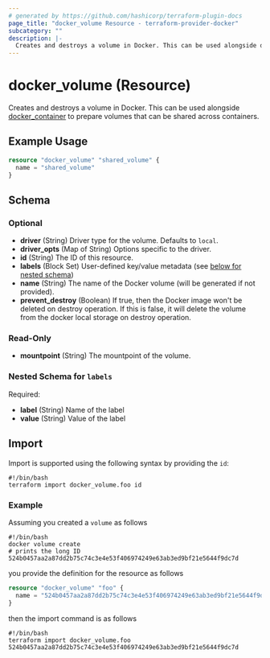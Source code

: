 ```yaml
---
# generated by https://github.com/hashicorp/terraform-plugin-docs
page_title: "docker_volume Resource - terraform-provider-docker"
subcategory: ""
description: |-
  Creates and destroys a volume in Docker. This can be used alongside docker_container container.md to prepare volumes that can be shared across containers.
---
```

<!-- Bug: Type and Name are switched -->
# docker_volume (Resource)

Creates and destroys a volume in Docker. This can be used alongside [docker_container](container.md) to prepare volumes that can be shared across containers.

## Example Usage

```terraform
resource "docker_volume" "shared_volume" {
  name = "shared_volume"
}
```

<!-- schema generated by tfplugindocs -->
## Schema

### Optional

- **driver** (String) Driver type for the volume. Defaults to `local`.
- **driver_opts** (Map of String) Options specific to the driver.
- **id** (String) The ID of this resource.
- **labels** (Block Set) User-defined key/value metadata (see [below for nested schema](#nestedblock--labels))
- **name** (String) The name of the Docker volume (will be generated if not provided).
- **prevent_destroy** (Boolean) If true, then the Docker image won't be deleted on destroy operation. If this is false, it will delete the volume from the docker local storage on destroy operation.

### Read-Only

- **mountpoint** (String) The mountpoint of the volume.

<a id="nestedblock--labels"></a>
### Nested Schema for `labels`

Required:

- **label** (String) Name of the label
- **value** (String) Value of the label

## Import

Import is supported using the following syntax by providing the `id`:

```shell
#!/bin/bash
terraform import docker_volume.foo id
```

### Example

Assuming you created a `volume` as follows

```shell
#!/bin/bash
docker volume create
# prints the long ID
524b0457aa2a87dd2b75c74c3e4e53f406974249e63ab3ed9bf21e5644f9dc7d
```

you provide the definition for the resource as follows

```terraform
resource "docker_volume" "foo" {
  name = "524b0457aa2a87dd2b75c74c3e4e53f406974249e63ab3ed9bf21e5644f9dc7d"
}
```

then the import command is as follows

```shell
#!/bin/bash
terraform import docker_volume.foo 524b0457aa2a87dd2b75c74c3e4e53f406974249e63ab3ed9bf21e5644f9dc7d
```